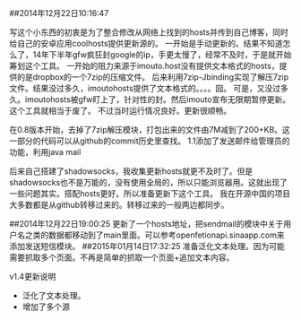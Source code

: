 ##2014年12月22日10:16:47

写这个小东西的初衷是为了整合修改从网络上找到的hosts并传到自己博客，同时给自己的安卓应用coolhosts提供更新源的。
一开始是手动更新的。结果不知道怎么了，14年下半年gfw疯狂封google的ip，手更太慢了，经常不及时，于是就开始筹划这个工具。
一开始的阻力来源于imouto.host没有提供文本格式的hosts，提供的是dropbox的一个7zip的压缩文件。
后来利用7zip-Jbinding实现了解压7zip文件。结果没过多久，imoutohosts提供了文本格式的。。。。囧。
可是，又没过多久。imoutohosts被gfw盯上了，针对性的封。然后imouto宣布无限期暂停更新。
这个工具就相当于废了。
不过当时运行情况良好。更新很顺畅。


在0.8版本开始，去掉了7zip解压模块，打包出来的文件由7M减到了200+KB。这一部分的代码可以从github的commit历史里查找。
1.1添加了发送邮件给管理员的功能，利用java mail

后来自己搭建了shadowsocks，我收集更新hosts就更不及时了。但是shadowsocks也不是万能的，没有使用全局的，所以只能浏览器用。这就出现了一些问题其实。搭配hosts更好。所以准备更新下这个工具。
我在开源中国的项目大多数都是从github转移过来的。转移过来的一般两边都同步。

##2014年12月22日19:00:25
更新了一个hosts地址，把sendmail的模块中关于用户名之类的数据都移动到了main里面。可以参考openfetionapi.sinaapp.com来添加发送短信模块。
##2015年01月14日17:32:25
准备泛化文本处理。因为可能需要抓取多个页面。不再是简单的抓取一个页面+追加文本内容。

v1.4更新说明

+ 泛化了文本处理。
+ 增加了多个源